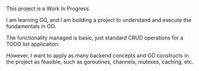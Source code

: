 This project is a Work In Progress.

I am learning GO, and I am building a project to understand and execute the fundamentals in GO.

The functionality managed is basic, just standard CRUD operations for a TODO list applicaiton.

However, I want to apply as many backend concepts and GO constructs in the project as feasible, such as goroutines, channels, mutexes, caching, etc.

